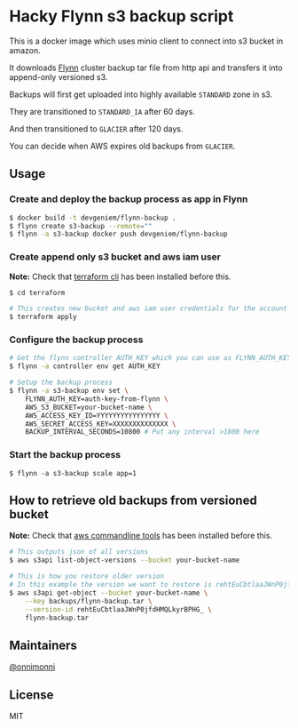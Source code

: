 # Hacky Flynn s3 backup script

This is a docker image which uses minio client to connect into s3 bucket in amazon.

It downloads [Flynn](https://flynn.io) cluster backup tar file from http api and transfers it into append-only versioned s3.

Backups will first get uploaded into highly available `STANDARD` zone in s3.

They are transitioned to `STANDARD_IA` after 60 days.

And then transitioned to `GLACIER` after 120 days.

You can decide when AWS expires old backups from `GLACIER`.

## Usage

### Create and deploy the backup process as app in Flynn
```bash
$ docker build -t devgeniem/flynn-backup .
$ flynn create s3-backup --remote="" 
$ flynn -a s3-backup docker push devgeniem/flynn-backup
```

### Create append only s3 bucket and aws iam user
**Note:** Check that [terraform cli](https://www.terraform.io/) has been installed before this.

```bash
$ cd terraform

# This creates new bucket and aws iam user credentials for the account that you provide
$ terraform apply
```

### Configure the backup process
```bash
# Get the flynn controller AUTH_KEY which you can use as FLYNN_AUTH_KEY later
$ flynn -a controller env get AUTH_KEY

# Setup the backup process
$ flynn -a s3-backup env set \
	FLYNN_AUTH_KEY=auth-key-from-flynn \
	AWS_S3_BUCKET=your-bucket-name \
	AWS_ACCESS_KEY_ID=YYYYYYYYYYYYYYYY \
	AWS_SECRET_ACCESS_KEY=XXXXXXXXXXXXXX \
	BACKUP_INTERVAL_SECONDS=10800 # Put any interval >1800 here
```

### Start the backup process
```
$ flynn -a s3-backup scale app=1
```

## How to retrieve old backups from versioned bucket
**Note:** Check that [aws commandline tools](http://docs.aws.amazon.com/cli/latest/userguide/installing.html) has been installed before this.

```bash
# This outputs json of all versions
$ aws s3api list-object-versions --bucket your-bucket-name

# This is how you restore older version
# In this example the version we want to restore is rehtEuCbtlaaJWnP0jfdHMQLkyrBPHG_
$ aws s3api get-object --bucket your-bucket-name \
	--key backups/flynn-backup.tar \
	--version-id rehtEuCbtlaaJWnP0jfdHMQLkyrBPHG_ \
	flynn-backup.tar
```

## Maintainers
[@onnimonni](https://github.com/onnimonni)

## License
MIT